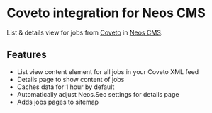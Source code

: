 # Coveto integration for Neos CMS

List & details view for jobs from [Coveto](https://www.coveto.de) in [Neos CMS](https://www.neos.io).

## Features

* List view content element for all jobs in your Coveto XML feed
* Details page to show content of jobs
* Caches data for 1 hour by default
* Automatically adjust Neos.Seo settings for details page
* Adds jobs pages to sitemap

